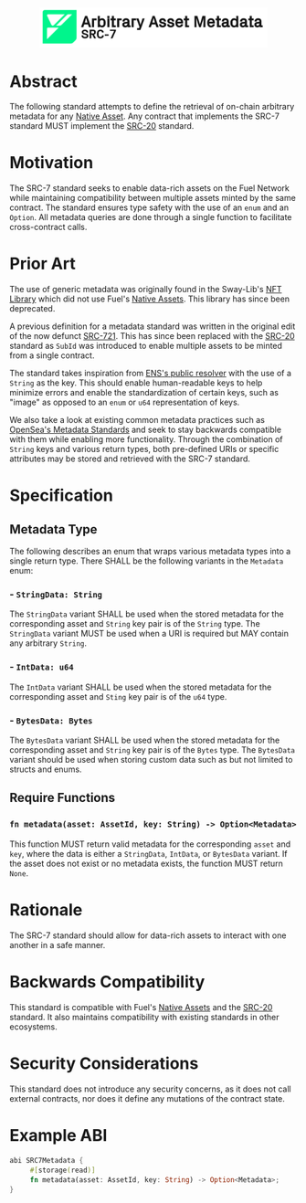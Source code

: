<p align="center">
    <picture>
        <source media="(prefers-color-scheme: dark)" srcset=".docs/src-7-logo-dark-theme.png">
        <img alt="SRC-7 logo" width="400px" src=".docs/src-7-logo-light-theme.png">
    </picture>
</p>

# Abstract

The following standard attempts to define the retrieval of on-chain arbitrary metadata for any [Native Asset](https://fuellabs.github.io/sway/v0.45.0/book/blockchain-development/native_assets.html). Any contract that implements the SRC-7 standard MUST implement the [SRC-20](https://github.com/FuelLabs/sway-standards/tree/master/standards/src_20) standard. 

# Motivation

The SRC-7 standard seeks to enable data-rich assets on the Fuel Network while maintaining compatibility between multiple assets minted by the same contract. The standard ensures type safety with the use of an `enum` and an `Option`. All metadata queries are done through a single function to facilitate cross-contract calls.

# Prior Art

The use of generic metadata was originally found in the Sway-Lib's [NFT Library](https://github.com/FuelLabs/sway-libs/tree/v0.12.0/libs/nft) which did not use Fuel's [Native Assets](https://fuellabs.github.io/sway/v0.45.0/book/blockchain-development/native_assets.html). This library has since been deprecated. 

A previous definition for a metadata standard was written in the original edit of the now defunct [SRC-721](https://github.com/FuelLabs/sway-standards/issues/2). This has since been replaced with the [SRC-20](https://github.com/FuelLabs/sway-standards/tree/master/standards/src_20) standard as `SubId` was introduced to enable multiple assets to be minted from a single contract. 

The standard takes inspiration from [ENS's public resolver](https://docs.ens.domains/contract-api-reference/publicresolver) with the use of a `String` as the key. This should enable human-readable keys to help minimize errors and enable the standardization of certain keys, such as "image" as opposed to an `enum` or `u64` representation of keys.

We also take a look at existing common metadata practices such as [OpenSea's Metadata Standards](https://docs.opensea.io/docs/metadata-standards) and seek to stay backwards compatible with them while enabling more functionality. Through the combination of `String` keys and various return types, both pre-defined URIs or specific attributes may be stored and retrieved with the SRC-7 standard. 

# Specification

## Metadata Type

The following describes an enum that wraps various metadata types into a single return type. There SHALL be the following variants in the `Metadata` enum:

### - `StringData: String`

The `StringData` variant SHALL be used when the stored metadata for the corresponding asset and `String` key pair is of the `String` type. The `StringData` variant MUST be used when a URI is required but MAY contain any arbitrary `String`. 

### - `IntData: u64`

The `IntData` variant SHALL be used when the stored metadata for the corresponding asset and `Sting` key pair is of the `u64` type.

### - `BytesData: Bytes`

The `BytesData` variant SHALL be used when the stored metadata for the corresponding asset and `String` key pair is of the `Bytes` type. The `BytesData` variant should be used when storing custom data such as but not limited to structs and enums.

## Require Functions

### `fn metadata(asset: AssetId, key: String) -> Option<Metadata>`

This function MUST return valid metadata for the corresponding `asset` and `key`, where the data is either a `StringData`, `IntData`, or `BytesData` variant. If the asset does not exist or no metadata exists, the function MUST return `None`.

# Rationale

The SRC-7 standard should allow for data-rich assets to interact with one another in a safe manner. 

# Backwards Compatibility

This standard is compatible with Fuel's [Native Assets](https://fuellabs.github.io/sway/v0.45.0/book/blockchain-development/native_assets.html) and the [SRC-20](https://github.com/FuelLabs/sway-standards/tree/master/standards/src_20) standard. It also maintains compatibility with existing standards in other ecosystems.

# Security Considerations

This standard does not introduce any security concerns, as it does not call external contracts, nor does it define any mutations of the contract state.

# Example ABI

```rust
abi SRC7Metadata {
     #[storage(read)]
     fn metadata(asset: AssetId, key: String) -> Option<Metadata>;
}
```